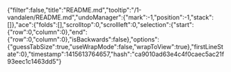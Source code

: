 {"filter":false,"title":"README.md","tooltip":"/1-vandalen/README.md","undoManager":{"mark":-1,"position":-1,"stack":[]},"ace":{"folds":[],"scrolltop":0,"scrollleft":0,"selection":{"start":{"row":0,"column":0},"end":{"row":0,"column":0},"isBackwards":false},"options":{"guessTabSize":true,"useWrapMode":false,"wrapToView":true},"firstLineState":0},"timestamp":1415613764657,"hash":"ca9010ad63e4c4f0caec5ac21f93eec1c1463dd5"}